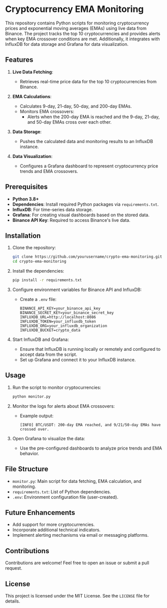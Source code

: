 # Cryptocurrency EMA Monitoring

This repository contains Python scripts for monitoring cryptocurrency prices and exponential moving averages (EMAs) using live data from Binance. The project tracks the top 10 cryptocurrencies and provides alerts when key EMA crossover conditions are met. Additionally, it integrates with InfluxDB for data storage and Grafana for data visualization.

## Features

1. **Live Data Fetching**:
   - Retrieves real-time price data for the top 10 cryptocurrencies from Binance.

2. **EMA Calculations**:
   - Calculates 9-day, 21-day, 50-day, and 200-day EMAs.
   - Monitors EMA crossovers:
     - Alerts when the 200-day EMA is reached and the 9-day, 21-day, and 50-day EMAs cross over each other.

3. **Data Storage**:
   - Pushes the calculated data and monitoring results to an InfluxDB instance.

4. **Data Visualization**:
   - Configures a Grafana dashboard to represent cryptocurrency price trends and EMA crossovers.

## Prerequisites

- **Python 3.8+**
- **Dependencies**: Install required Python packages via `requirements.txt`.
- **InfluxDB**: For time-series data storage.
- **Grafana**: For creating visual dashboards based on the stored data.
- **Binance API Key**: Required to access Binance's live data.

## Installation

1. Clone the repository:
   ```bash
   git clone https://github.com/yourusername/crypto-ema-monitoring.git
   cd crypto-ema-monitoring
   ```

2. Install the dependencies:
   ```bash
   pip install -r requirements.txt
   ```

3. Configure environment variables for Binance API and InfluxDB:
   - Create a `.env` file:
     ```env
     BINANCE_API_KEY=your_binance_api_key
     BINANCE_SECRET_KEY=your_binance_secret_key
     INFLUXDB_URL=http://localhost:8086
     INFLUXDB_TOKEN=your_influxdb_token
     INFLUXDB_ORG=your_influxdb_organization
     INFLUXDB_BUCKET=crypto_data
     ```

4. Start InfluxDB and Grafana:
   - Ensure that InfluxDB is running locally or remotely and configured to accept data from the script.
   - Set up Grafana and connect it to your InfluxDB instance.

## Usage

1. Run the script to monitor cryptocurrencies:
   ```bash
   python monitor.py
   ```

2. Monitor the logs for alerts about EMA crossovers:
   - Example output:
     ```
     [INFO] BTC/USDT: 200-day EMA reached, and 9/21/50-day EMAs have crossed over.
     ```

3. Open Grafana to visualize the data:
   - Use the pre-configured dashboards to analyze price trends and EMA behavior.

## File Structure

- `monitor.py`: Main script for data fetching, EMA calculation, and monitoring.
- `requirements.txt`: List of Python dependencies.
- `.env`: Environment configuration file (user-created).

## Future Enhancements

- Add support for more cryptocurrencies.
- Incorporate additional technical indicators.
- Implement alerting mechanisms via email or messaging platforms.

## Contributions

Contributions are welcome! Feel free to open an issue or submit a pull request.

## License

This project is licensed under the MIT License. See the `LICENSE` file for details.

